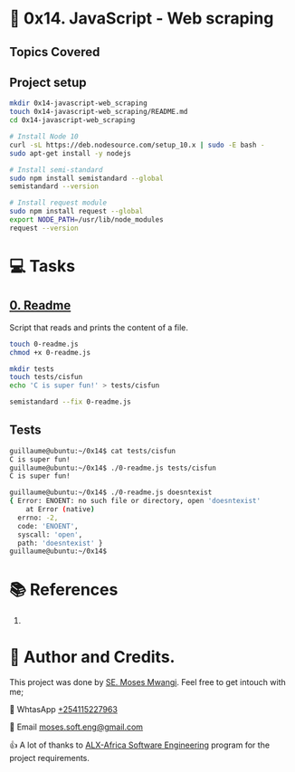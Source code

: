 # :book: 0x14. JavaScript - Web scraping
## Topics Covered


## Project setup
```bash
mkdir 0x14-javascript-web_scraping
touch 0x14-javascript-web_scraping/README.md
cd 0x14-javascript-web_scraping

# Install Node 10
curl -sL https://deb.nodesource.com/setup_10.x | sudo -E bash -
sudo apt-get install -y nodejs

# Install semi-standard
sudo npm install semistandard --global
semistandard --version

# Install request module
sudo npm install request --global
export NODE_PATH=/usr/lib/node_modules
request --version
```

# :computer: Tasks
## [0. Readme](0-readme.js)
Script that reads and prints the content of a file.


```bash
touch 0-readme.js
chmod +x 0-readme.js

mkdir tests
touch tests/cisfun
echo 'C is super fun!' > tests/cisfun 

semistandard --fix 0-readme.js
```

## Tests
```bash
guillaume@ubuntu:~/0x14$ cat tests/cisfun
C is super fun!
guillaume@ubuntu:~/0x14$ ./0-readme.js tests/cisfun
C is super fun!

guillaume@ubuntu:~/0x14$ ./0-readme.js doesntexist
{ Error: ENOENT: no such file or directory, open 'doesntexist'
    at Error (native)
  errno: -2,
  code: 'ENOENT',
  syscall: 'open',
  path: 'doesntexist' }
guillaume@ubuntu:~/0x14$ 
```

# :books: References
1. []()


# :man: Author and Credits.
This project was done by [SE. Moses Mwangi](https://github.com/MosesSoftEng). Feel free to get intouch with me;

:iphone: WhtasApp [+254115227963](https://wa.me/254115227963)

:email: Email [moses.soft.eng@gmail.com](mailto:moses.soft.eng@gmail.com)

:thumbsup: A lot of thanks to [ALX-Africa Software Engineering](https://www.alxafrica.com/) program for the project requirements.
